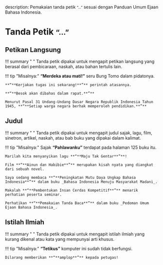 description: Pemakaian tanda petik <small><span class="penanda">“...”</span></small> sesuai dengan Panduan Umum Ejaan Bahasa Indonesia.

# Tanda Petik <small><span class="penanda">“...”</span></small>

## Petikan Langsung

!!! summary " "
    Tanda petik dipakai untuk mengapit petikan langsung yang berasal dari pembicaraan, naskah, atau bahan tertulis lain.

!!! tip "Misalnya:"
    **“**Merdeka atau mati!**”** seru Bung Tomo dalam pidatonya.

    **“**Kerjakan tugas ini sekarang!**”** perintah atasannya.

    **“**Besok akan dibahas dalam rapat.**”**

    Menurut Pasal 31 Undang-Undang Dasar Negara Republik Indonesia Tahun 1945, **“**Setiap warga negara berhak memperoleh pendidikan.**”**

## Judul

!!! summary " "
    Tanda petik dipakai untuk mengapit judul sajak, lagu, film, sinetron, artikel, naskah, atau bab buku yang dipakai dalam kalimat.

!!! tip "Misalnya:"
    Sajak **“**Pahlawanku**”** terdapat pada halaman 125 buku itu.

    Marilah kita menyanyikan lagu **“**Maju Tak Gentar**”**!

    Film **“**Ainun dan Habibie**”** merupakan kisah nyata yang diangkat dari sebuah novel.

    Saya sedang membaca **“**Peningkatan Mutu Daya Ungkap Bahasa Indonesia**”** dalam buku _Bahasa Indonesia Menuju Masyarakat Madani_.

    Makalah **“**Pembentukan Insan Cerdas Kompetitif**”** menarik perhatian peserta seminar.

    Perhatikan **“**Pemakaian Tanda Baca**”** dalam buku _Pedoman Umum Ejaan Bahasa Indonesia_.

## Istilah Ilmiah

!!! summary " "
    Tanda petik dipakai untuk mengapit istilah ilmiah yang kurang dikenal atau kata yang mempunyai arti khusus.

!!! tip "Misalnya:"
    **“**Tetikus**”** komputer ini sudah tidak berfungsi.

    Dilarang memberikan **“**amplop**”** kepada petugas!


